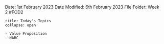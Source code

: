 Date: 1st February 2023
Date Modified: 6th February 2023
File Folder: Week 2
#FOD2  

```ad-abstract
title: Today's Topics
collapse: open

- Value Proposition
- NABC

```


